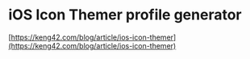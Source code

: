 # iOS Icon Themer profile generator

[https://keng42.com/blog/article/ios-icon-themer](https://keng42.com/blog/article/ios-icon-themer)
